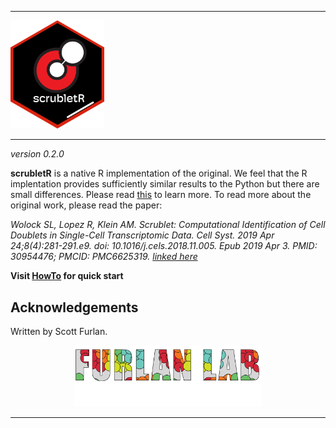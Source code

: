 <hr>
<p align="left"><img src="man/figures/hex.png" alt="" width="150"></a></p>
<hr>



*version 0.2.0*


**scrubletR** is a native R implementation of the original.  We feel that the R implentation provides sufficiently similar results to the Python but there are small differences.  Please read [this](https://furlan-lab.github.io/scrubletR/articles/ImplementationHassles.html) to learn more.  To read more about the original work, please read the paper: 

*Wolock SL, Lopez R, Klein AM. Scrublet: Computational Identification of Cell Doublets in Single-Cell Transcriptomic Data. Cell Syst. 2019 Apr 24;8(4):281-291.e9. doi: 10.1016/j.cels.2018.11.005. Epub 2019 Apr 3. PMID: 30954476; PMCID: PMC6625319. [linked here](https://www.sciencedirect.com/science/article/pii/S2405471218304745)*

**Visit [HowTo](https://furlan-lab.github.io/scrubletR/articles/QuickStart.html) for quick start**

## Acknowledgements

Written by Scott Furlan.

<p align="center"><img src="man/figures/furlan_lab_logo.png" alt="" width="300"></a></p>
<hr>

